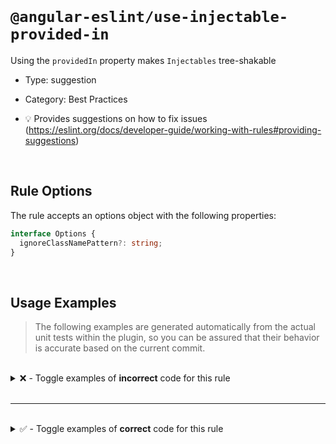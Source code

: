 <!--

  DO NOT EDIT.

  This markdown file was autogenerated using a mixture of the following files as the source of truth for its data:
  - ../../src/rules/use-injectable-provided-in.ts
  - ../../tests/rules/use-injectable-provided-in/cases.ts

  In order to update this file, it is therefore those files which need to be updated, as well as potentially the generator script:
  - ../../../../tools/scripts/generate-rule-docs.ts

-->

<br>

# `@angular-eslint/use-injectable-provided-in`

Using the `providedIn` property makes `Injectables` tree-shakable

- Type: suggestion
- Category: Best Practices

- 💡 Provides suggestions on how to fix issues (https://eslint.org/docs/developer-guide/working-with-rules#providing-suggestions)

<br>

## Rule Options

The rule accepts an options object with the following properties:

```ts
interface Options {
  ignoreClassNamePattern?: string;
}

```

<br>

## Usage Examples

> The following examples are generated automatically from the actual unit tests within the plugin, so you can be assured that their behavior is accurate based on the current commit.

<br>

<details>
<summary>❌ - Toggle examples of <strong>incorrect</strong> code for this rule</summary>

<br>

#### Default Config

```json
{
  "rules": {
    "@angular-eslint/use-injectable-provided-in": [
      "error"
    ]
  }
}
```

<br>

#### ❌ Invalid Code

```ts
@Injectable()
~~~~~~~~~~~~~
class Test {}
```

<br>

---

<br>

#### Default Config

```json
{
  "rules": {
    "@angular-eslint/use-injectable-provided-in": [
      "error"
    ]
  }
}
```

<br>

#### ❌ Invalid Code

```ts
@Injectable({})
~~~~~~~~~~~~~~~
class Test {}
```

<br>

---

<br>

#### Default Config

```json
{
  "rules": {
    "@angular-eslint/use-injectable-provided-in": [
      "error"
    ]
  }
}
```

<br>

#### ❌ Invalid Code

```ts
const providedIn = 'anotherProperty';
@Injectable({ [providedIn]: [] })
~~~~~~~~~~~~~~~~~~~~~~~~~~~~~~~~~
class Test {}
```

<br>

---

<br>

#### Default Config

```json
{
  "rules": {
    "@angular-eslint/use-injectable-provided-in": [
      "error"
    ]
  }
}
```

<br>

#### ❌ Invalid Code

```ts
@Injectable({ providedIn: null })
                          ~~~~
class Test {}
```

<br>

---

<br>

#### Default Config

```json
{
  "rules": {
    "@angular-eslint/use-injectable-provided-in": [
      "error"
    ]
  }
}
```

<br>

#### ❌ Invalid Code

```ts
@Injectable({ ['providedIn']: undefined })
                              ~~~~~~~~~
class Test {}

@Injectable()
class HttpPostInterceptor implements HttpInterceptor {}
```

<br>

---

<br>

#### Custom Config

```json
{
  "rules": {
    "@angular-eslint/use-injectable-provided-in": [
      "error",
      [
        {
          "ignoreClassNamePattern": "/(Effects|NgModule)$/"
        }
      ]
    ]
  }
}
```

<br>

#### ❌ Invalid Code

```ts
@Injectable({ ['providedIn']: undefined })
                              ~~~~~~~~~
class Test {}

@Injectable()
class ProvidedInNgModule {}
```

<br>

---

<br>

#### Custom Config

```json
{
  "rules": {
    "@angular-eslint/use-injectable-provided-in": [
      "error",
      [
        {
          "ignoreClassNamePattern": "/(Effects|NgModule)$/"
        }
      ]
    ]
  }
}
```

<br>

#### ❌ Invalid Code

```ts
@Injectable({ [`providedIn`]: undefined })
                              ~~~~~~~~~
class Test {}

@Injectable()
class TestEffects {}
```

</details>

<br>

---

<br>

<details>
<summary>✅ - Toggle examples of <strong>correct</strong> code for this rule</summary>

<br>

#### Default Config

```json
{
  "rules": {
    "@angular-eslint/use-injectable-provided-in": [
      "error"
    ]
  }
}
```

<br>

#### ✅ Valid Code

```ts
class Test {}
```

<br>

---

<br>

#### Default Config

```json
{
  "rules": {
    "@angular-eslint/use-injectable-provided-in": [
      "error"
    ]
  }
}
```

<br>

#### ✅ Valid Code

```ts
const options = {};
@Injectable(options)
class Test {}
```

<br>

---

<br>

#### Default Config

```json
{
  "rules": {
    "@angular-eslint/use-injectable-provided-in": [
      "error"
    ]
  }
}
```

<br>

#### ✅ Valid Code

```ts
@Injectable({
  providedIn: `any`,
})
class Test {}
```

<br>

---

<br>

#### Default Config

```json
{
  "rules": {
    "@angular-eslint/use-injectable-provided-in": [
      "error"
    ]
  }
}
```

<br>

#### ✅ Valid Code

```ts
@Injectable({
  'providedIn': 'root',
})
class Test {}
```

<br>

---

<br>

#### Default Config

```json
{
  "rules": {
    "@angular-eslint/use-injectable-provided-in": [
      "error"
    ]
  }
}
```

<br>

#### ✅ Valid Code

```ts
@Injectable({
  ['providedIn']: SomeModule,
})
class Test {}
```

<br>

---

<br>

#### Default Config

```json
{
  "rules": {
    "@angular-eslint/use-injectable-provided-in": [
      "error"
    ]
  }
}
```

<br>

#### ✅ Valid Code

```ts
@Injectable({
  [`providedIn`]: providedIn(),
})
class Test {}
```

<br>

---

<br>

#### Default Config

```json
{
  "rules": {
    "@angular-eslint/use-injectable-provided-in": [
      "error"
    ]
  }
}
```

<br>

#### ✅ Valid Code

```ts
@Injectable()
class Test implements HttpInterceptor {}
```

<br>

---

<br>

#### Default Config

```json
{
  "rules": {
    "@angular-eslint/use-injectable-provided-in": [
      "error"
    ]
  }
}
```

<br>

#### ✅ Valid Code

```ts
@Injectable()
class Test implements ng.HttpInterceptor {}
```

<br>

---

<br>

#### Custom Config

```json
{
  "rules": {
    "@angular-eslint/use-injectable-provided-in": [
      "error",
      [
        {
          "ignoreClassNamePattern": "/Effects$/"
        }
      ]
    ]
  }
}
```

<br>

#### ✅ Valid Code

```ts
@Injectable()
class TestEffects {}
```

<br>

---

<br>

#### Default Config

```json
{
  "rules": {
    "@angular-eslint/use-injectable-provided-in": [
      "error"
    ]
  }
}
```

<br>

#### ✅ Valid Code

```ts
@CustomInjectable()
class Test {}
```

</details>

<br>
